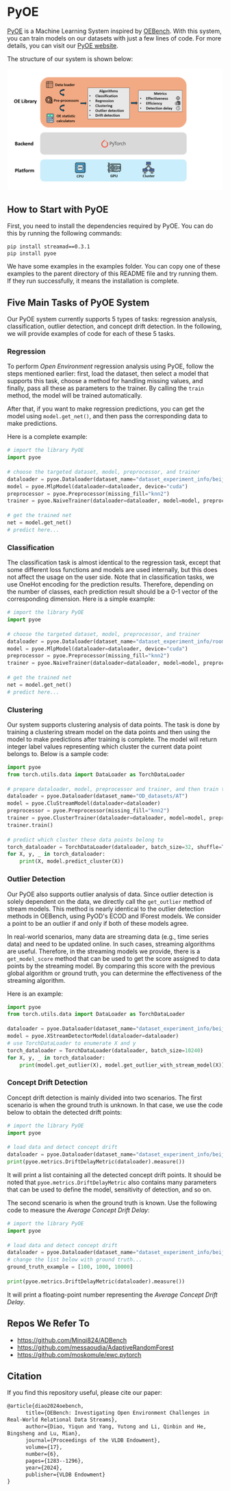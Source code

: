 # PyOE

[PyOE](https://github.com/Xtra-Computing/PyOE) is a Machine Learning System inspired by [OEBench](https://github.com/Xtra-Computing/OEBench). With this system, you can train models on our datasets with just a few lines of code. For more details, you can visit our [PyOE website](https://pyoe.xtra.science).

The structure of our system is shown below:

![Structure of PyOE](images/pyoe.png)

## How to Start with PyOE

First, you need to install the dependencies required by PyOE. You can do this by running the following commands:

```shell
pip install streamad==0.3.1
pip install pyoe
```

We have some examples in the examples folder. You can copy one of these examples to the parent directory of this README file and try running them. If they run successfully, it means the installation is complete.

## Five Main Tasks of PyOE System

Our PyOE system currently supports 5 types of tasks: regression analysis, classification, outlier detection, and concept drift detection. In the following, we will provide examples of code for each of these 5 tasks.

### Regression

To perform *Open Environment* regression analysis using PyOE, follow the steps mentioned earlier: first, load the dataset, then select a model that supports this task, choose a method for handling missing values, and finally, pass all these as parameters to the trainer. By calling the ```train``` method, the model will be trained automatically.

After that, if you want to make regression predictions, you can get the model using ```model.get_net()```, and then pass the corresponding data to make predictions.

Here is a complete example:

```python
# import the library PyOE
import pyoe

# choose the targeted dataset, model, preprocessor, and trainer
dataloader = pyoe.Dataloader(dataset_name="dataset_experiment_info/beijingPM2.5")
model = pyoe.MlpModel(dataloader=dataloader, device="cuda")
preprocessor = pyoe.Preprocessor(missing_fill="knn2")
trainer = pyoe.NaiveTrainer(dataloader=dataloader, model=model, preprocessor=preprocessor, epochs=16)

# get the trained net
net = model.get_net()
# predict here...
```

### Classification

The classification task is almost identical to the regression task, except that some different loss functions and models are used internally, but this does not affect the usage on the user side. Note that in classification tasks, we use OneHot encoding for the prediction results. Therefore, depending on the number of classes, each prediction result should be a 0-1 vector of the corresponding dimension. Here is a simple example:

```python
# import the library PyOE
import pyoe

# choose the targeted dataset, model, preprocessor, and trainer
dataloader = pyoe.Dataloader(dataset_name="dataset_experiment_info/room_occupancy")
model = pyoe.MlpModel(dataloader=dataloader, device="cuda")
preprocessor = pyoe.Preprocessor(missing_fill="knn2")
trainer = pyoe.NaiveTrainer(dataloader=dataloader, model=model, preprocessor=preprocessor, epochs=1024)

# get the trained net
net = model.get_net()
# predict here...
```

### Clustering

Our system supports clustering analysis of data points. The task is done by training a clustering stream model on the data points and then using the model to make predictions after training is complete. The model will return integer label values representing which cluster the current data point belongs to. Below is a sample code:

```python
import pyoe
from torch.utils.data import DataLoader as TorchDataLoader

# prepare dataloader, model, preprocessor and trainer, and then train the model
dataloader = pyoe.Dataloader(dataset_name="OD_datasets/AT")
model = pyoe.CluStreamModel(dataloader=dataloader)
preprocessor = pyoe.Preprocessor(missing_fill="knn2")
trainer = pyoe.ClusterTrainer(dataloader=dataloader, model=model, preprocessor=preprocessor, epochs=16)
trainer.train()

# predict which cluster these data points belong to
torch_dataloader = TorchDataLoader(dataloader, batch_size=32, shuffle=True)
for X, y, _ in torch_dataloader:
    print(X, model.predict_cluster(X))
```

### Outlier Detection

Our PyOE also supports outlier analysis of data. Since outlier detection is solely dependent on the data, we directly call the ```get_outlier``` method of stream models. This method is nearly identical to the outlier detection methods in OEBench, using PyOD's ECOD and IForest models. We consider a point to be an outlier if and only if both of these models agree.

In real-world scenarios, many data are streaming data (e.g., time series data) and need to be updated online. In such cases, streaming algorithms are useful. Therefore, in the streaming models we provide, there is a ```get_model_score``` method that can be used to get the score assigned to data points by the streaming model. By comparing this score with the previous global algorithm or ground truth, you can determine the effectiveness of the streaming algorithm.

Here is an example:

```python
import pyoe
from torch.utils.data import DataLoader as TorchDataLoader

dataloader = pyoe.Dataloader(dataset_name="dataset_experiment_info/beijingPM2.5")
model = pyoe.XStreamDetectorModel(dataloader=dataloader)
# use TorchDataLoader to enumerate X and y
torch_dataloader = TorchDataLoader(dataloader, batch_size=10240)
for X, y, _ in torch_dataloader:
    print(model.get_outlier(X), model.get_outlier_with_stream_model(X))
```

### Concept Drift Detection

Concept drift detection is mainly divided into two scenarios. The first scenario is when the ground truth is unknown. In that case, we use the code below to obtain the detected drift points:

```python
# import the library PyOE
import pyoe

# load data and detect concept drift
dataloader = pyoe.Dataloader(dataset_name="dataset_experiment_info/beijingPM2.5")
print(pyoe.metrics.DriftDelayMetric(dataloader).measure())
```

It will print a list containing all the detected concept drift points. It should be noted that ```pyoe.metrics.DriftDelayMetric``` also contains many parameters that can be used to define the model, sensitivity of detection, and so on.

The second scenario is when the ground truth is known. Use the following code to measure the *Average Concept Drift Delay*:

```python
# import the library PyOE
import pyoe

# load data and detect concept drift
dataloader = pyoe.Dataloader(dataset_name="dataset_experiment_info/beijingPM2.5")
# change the list below with ground truth...
ground_truth_example = [100, 1000, 10000]

print(pyoe.metrics.DriftDelayMetric(dataloader).measure())
```

It will print a floating-point number representing the *Average Concept Drift Delay*.

## Repos We Refer To

- https://github.com/Minqi824/ADBench
- https://github.com/messaoudia/AdaptiveRandomForest
- https://github.com/moskomule/ewc.pytorch

## Citation
If you find this repository useful, please cite our paper:

```
@article{diao2024oebench,
      title={OEBench: Investigating Open Environment Challenges in Real-World Relational Data Streams}, 
      author={Diao, Yiqun and Yang, Yutong and Li, Qinbin and He, Bingsheng and Lu, Mian},
      journal={Proceedings of the VLDB Endowment},
      volume={17},
      number={6},
      pages={1283--1296},
      year={2024},
      publisher={VLDB Endowment}
}
```
